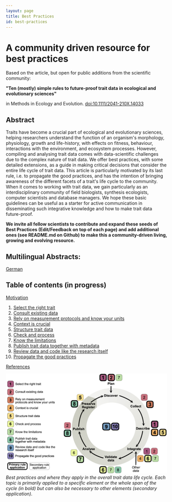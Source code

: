 ```yaml
---
layout: page
title: Best Practices
id: best-practices
---
```


# A community driven resource for best practices
Based on the article, but open for public additions from the scientific community:

**"Ten (mostly) simple rules to future-proof trait data in ecological and evolutionary sciences"**

in Methods in Ecology and Evolution. [doi:10.1111/2041-210X.14033](https://doi.org/10.1111/2041-210X.14033)


## Abstract
Traits have become a crucial part of ecological and evolutionary sciences, helping researchers understand the function of an organism's morphology, physiology, growth and life-history, with effects on fitness, behaviour, interactions with the environment, and ecosystem processes. However, compiling and analysing trait data comes with data-scientific challenges due to the complex nature of trait data.
We offer best practices, with some detailed extensions, as a guide in making critical decisions that consider the entire life cycle of trait data. 
This article is particularly motivated by its last rule, i.e. to propagate the good practices, and has the intention of bringing awareness of the different facets of a trait's life cycle to the community. 
When it comes to working with trait data, we gain particularly as an interdisciplinary community of field biologists, synthesis ecologists, computer scientists and database managers. We hope these basic guidelines can be useful as a starter for active communication in disseminating such integrative knowledge and how to make trait data future-proof.

**We invite all fellow scientists to contribute and expand these seeds of Best Practices (Edit/Feedback on top of each page) and add additional ones (see README.md on Github) to make this a community-driven living, growing and evolving resource.** 

## Multilingual Abstracts: 

[German](best-practices/simple_abstract/german)

## Table of contents (in progress)

[Motivation](best-practices/00_motivation)

1. [Select the right trait](best-practices/01_select-the-right-trait)
2. [Consult existing data](best-practices/02_consult-existing-data)
3. [Rely on measurement protocols and know your units](best-practices/03_rely-on-measurement-protocols-and-know-your-units)
4. [Context is crucial](best-practices/04_context-is-crucial)
5. [Structure trait data](best-practices/05_structure-trait-data)
6. [Check and process](best-practices/06_check-and-process)
7. [Know the limitations ](best-practices/07_know-the-limitations)
8. [Publish trait data together with metadata ](best-practices/08_publish-trait-data-together-with-metadata)
9. [Review data and code like the research itself](best-practices/09_review-data-and-code-like-the-research-itself)
10. [Propagate the good practices](best-practices/10_propagate-the-good-practices)

[References](best-practices/99_references)

![Trait life Cycle](best-practices/Trait_data_fig_new2.png)
*Best practices and where they apply in the overall trait data life cycle. Each topic is primarily applied to a specific element or the whole span of the cycle (in bold) but can also be necessary to other elements (secondary application).*
